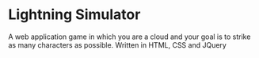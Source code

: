# Lightning Simulator

A web application game in which you are a cloud and your goal is to strike as many characters as possible. Written in HTML, CSS and JQuery
